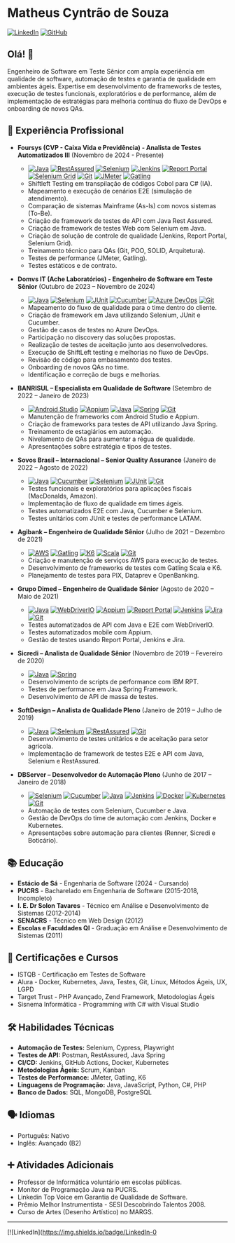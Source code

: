# Matheus Cyntrão de Souza

[![LinkedIn](https://img.shields.io/badge/LinkedIn-0077B5?style=for-the-badge&logo=linkedin&logoColor=white)](https://www.linkedin.com/in/matheus-cyntrao/)
[![GitHub](https://img.shields.io/badge/GitHub-181717?style=for-the-badge&logo=github&logoColor=white)](https://github.com/matheuscyntrao)

## Olá! 👋

Engenheiro de Software em Teste Sênior com ampla experiência em qualidade de software, automação de testes e garantia de qualidade em ambientes ágeis. Expertise em desenvolvimento de frameworks de testes, execução de testes funcionais, exploratórios e de performance, além de implementação de estratégias para melhoria contínua do fluxo de DevOps e onboarding de novos QAs.

## 💼 Experiência Profissional

* **Foursys (CVP - Caixa Vida e Previdência) - Analista de Testes Automatizados III** (Novembro de 2024 - Presente)
    * [![Java](https://img.shields.io/badge/Java-ED8B00?style=for-the-badge&logo=openjdk&logoColor=white)](https://www.java.com/en/) [![RestAssured](https://img.shields.io/badge/RestAssured-0077B5?style=for-the-badge&logo=apache-maven&logoColor=white)](https://rest-assured.io/) [![Selenium](https://img.shields.io/badge/Selenium-4DB33D?style=for-the-badge&logo=selenium&logoColor=white)](https://www.selenium.dev/) [![Jenkins](https://img.shields.io/badge/Jenkins-D24939?style=for-the-badge&logo=jenkins&logoColor=white)](https://www.jenkins.io/) [![Report Portal](https://img.shields.io/badge/Report_Portal-000000?style=for-the-badge&logo=reportportal&logoColor=white)](https://reportportal.io/) [![Selenium Grid](https://img.shields.io/badge/Selenium_Grid-4DB33D?style=for-the-badge&logo=selenium&logoColor=white)](https://www.selenium.dev/documentation/grid/) [![Git](https://img.shields.io/badge/Git-F05032?style=for-the-badge&logo=git&logoColor=white)](https://git-scm.com/) [![JMeter](https://img.shields.io/badge/JMeter-D73A30?style=for-the-badge&logo=apache-jmeter&logoColor=white)](https://jmeter.apache.org/) [![Gatling](https://img.shields.io/badge/Gatling-000000?style=for-the-badge&logo=gatling&logoColor=white)](https://gatling.io/)
    * Shiftleft Testing em transpilação de códigos Cobol para C# (IA).
    * Mapeamento e execução de cenários E2E (simulação de atendimento).
    * Comparação de sistemas Mainframe (As-Is) com novos sistemas (To-Be).
    * Criação de framework de testes de API com Java Rest Assured.
    * Criação de framework de testes Web com Selenium em Java.
    * Criação de solução de controle de qualidade (Jenkins, Report Portal, Selenium Grid).
    * Treinamento técnico para QAs (Git, POO, SOLID, Arquitetura).
    * Testes de performance (JMeter, Gatling).
    * Testes estáticos e de contrato.

* **Domvs IT (Ache Laboratórios) - Engenheiro de Software em Teste Sênior** (Outubro de 2023 – Novembro de 2024)
    * [![Java](https://img.shields.io/badge/Java-ED8B00?style=for-the-badge&logo=openjdk&logoColor=white)](https://www.java.com/en/) [![Selenium](https://img.shields.io/badge/Selenium-4DB33D?style=for-the-badge&logo=selenium&logoColor=white)](https://www.selenium.dev/) [![JUnit](https://img.shields.io/badge/JUnit-25A162?style=for-the-badge&logo=junit5&logoColor=white)](https://junit.org/junit5/) [![Cucumber](https://img.shields.io/badge/Cucumber-23D160?style=for-the-badge&logo=cucumber&logoColor=white)](https://cucumber.io/) [![Azure DevOps](https://img.shields.io/badge/Azure_DevOps-0078D4?style=for-the-badge&logo=azure-devops&logoColor=white)](https://azure.microsoft.com/en-us/services/devops/) [![Git](https://img.shields.io/badge/Git-F05032?style=for-the-badge&logo=git&logoColor=white)](https://git-scm.com/)
    * Mapeamento do fluxo de qualidade para o time dentro do cliente.
    * Criação de framework em Java utilizando Selenium, JUnit e Cucumber.
    * Gestão de casos de testes no Azure DevOps.
    * Participação no discovery das soluções propostas.
    * Realização de testes de aceitação junto aos desenvolvedores.
    * Execução de ShiftLeft testing e melhorias no fluxo de DevOps.
    * Revisão de código para embasamento dos testes.
    * Onboarding de novos QAs no time.
    * Identificação e correção de bugs e melhorias.

* **BANRISUL – Especialista em Qualidade de Software** (Setembro de 2022 – Janeiro de 2023)
    * [![Android Studio](https://img.shields.io/badge/Android_Studio-3DDC84?style=for-the-badge&logo=android-studio&logoColor=white)](https://developer.android.com/studio/) [![Appium](https://img.shields.io/badge/Appium-000000?style=for-the-badge&logo=appium&logoColor=white)](http://appium.io/) [![Java](https://img.shields.io/badge/Java-ED8B00?style=for-the-badge&logo=openjdk&logoColor=white)](https://www.java.com/en/) [![Spring](https://img.shields.io/badge/Spring-6DB33F?style=for-the-badge&logo=spring&logoColor=white)](https://spring.io/) [![Git](https://img.shields.io/badge/Git-F05032?style=for-the-badge&logo=git&logoColor=white)](https://git-scm.com/)
    * Manutenção de frameworks com Android Studio e Appium.
    * Criação de frameworks para testes de API utilizando Java Spring.
    * Treinamento de estagiários em automação.
    * Nivelamento de QAs para aumentar a régua de qualidade.
    * Apresentações sobre estratégia e tipos de testes.

* **Sovos Brasil – Internacional – Senior Quality Assurance** (Janeiro de 2022 – Agosto de 2022)
    * [![Java](https://img.shields.io/badge/Java-ED8B00?style=for-the-badge&logo=openjdk&logoColor=white)](https://www.java.com/en/) [![Cucumber](https://img.shields.io/badge/Cucumber-23D160?style=for-the-badge&logo=cucumber&logoColor=white)](https://cucumber.io/) [![Selenium](https://img.shields.io/badge/Selenium-4DB33D?style=for-the-badge&logo=selenium&logoColor=white)](https://www.selenium.dev/) [![JUnit](https://img.shields.io/badge/JUnit-25A162?style=for-the-badge&logo=junit5&logoColor=white)](https://junit.org/junit5/) [![Git](https://img.shields.io/badge/Git-F05032?style=for-the-badge&logo=git&logoColor=white)](https://git-scm.com/)
    * Testes funcionais e exploratórios para aplicações fiscais (MacDonalds, Amazon).
    * Implementação de fluxo de qualidade em times ágeis.
    * Testes automatizados E2E com Java, Cucumber e Selenium.
    * Testes unitários com JUnit e testes de performance LATAM.

* **Agibank – Engenheiro de Qualidade Sênior** (Julho de 2021 – Dezembro de 2021)
    * [![AWS](https://img.shields.io/badge/Amazon_AWS-232F3E?style=for-the-badge&logo=amazon-aws&logoColor=white)](https://aws.amazon.com/) [![Gatling](https://img.shields.io/badge/Gatling-000000?style=for-the-badge&logo=gatling&logoColor=white)](https://gatling.io/) [![K6](https://img.shields.io/badge/k6-65B741?style=for-the-badge&logo=k6&logoColor=white)](https://k6.io/) [![Scala](https://img.shields.io/badge/Scala-DC322F?style=for-the-badge&logo=scala&logoColor=white)](https://www.scala-lang.org/) [![Git](https://img.shields.io/badge/Git-F05032?style=for-the-badge&logo=git&logoColor=white)](https://git-scm.com/)
    * Criação e manutenção de serviços AWS para execução de testes.
    * Desenvolvimento de frameworks de testes com Gatling Scala e K6.
    * Planejamento de testes para PIX, Dataprev e OpenBanking.

* **Grupo Dimed – Engenheiro de Qualidade Sênior** (Agosto de 2020 – Maio de 2021)
    * [![Java](https://img.shields.io/badge/Java-ED8B00?style=for-the-badge&logo=openjdk&logoColor=white)](https://www.java.com/en/) [![WebDriverIO](https://img.shields.io/badge/WebDriverIO-000000?style=for-the-badge&logo=webdriverio&logoColor=white)](https://webdriver.io/) [![Appium](https://img.shields.io/badge/Appium-000000?style=for-the-badge&logo=appium&logoColor=white)](http://appium.io/) [![Report Portal](https://img.shields.io/badge/Report_Portal-000000?style=for-the-badge&logo=reportportal&logoColor=white)](https://reportportal.io/) [![Jenkins](https://img.shields.io/badge/Jenkins-D24939?style=for-the-badge&logo=jenkins&logoColor=white)](https://www.jenkins.io/) [![Jira](https://img.shields.io/badge/Jira-0052CC?style=for-the-badge&logo=jira&logoColor=white)](https://www.atlassian.com/software/jira/) [![Git](https://img.shields.io/badge/Git-F05032?style=for-the-badge&logo=git&logoColor=white)](https://git-scm.com/)
    * Testes automatizados de API com Java e E2E com WebDriverIO.
    * Testes automatizados mobile com Appium.
    * Gestão de testes usando Report Portal, Jenkins e Jira.

* **Sicredi – Analista de Qualidade Sênior** (Novembro de 2019 – Fevereiro de 2020)
    * [![Java](https://img.shields.io/badge/Java-ED8B00?style=for-the-badge&logo=openjdk&logoColor=white)](https://www.java.com/en/) [![Spring](https://img.shields.io/badge/Spring-6DB33F?style=for-the-badge&logo=spring&logoColor=white)](https://spring.io/)
    * Desenvolvimento de scripts de performance com IBM RPT.
    * Testes de performance em Java Spring Framework.
    * Desenvolvimento de API de massa de testes.

* **SoftDesign – Analista de Qualidade Pleno** (Janeiro de 2019 – Julho de 2019)
    * [![Java](https://img.shields.io/badge/Java-ED8B00?style=for-the-badge&logo=openjdk&logoColor=white)](https://www.java.com/en/) [![Selenium](https://img.shields.io/badge/Selenium-4DB33D?style=for-the-badge&logo=selenium&logoColor=white)](https://www.selenium.dev/) [![RestAssured](https://img.shields.io/badge/RestAssured-0077B5?style=for-the-badge&logo=apache-maven&logoColor=white)](https://rest-assured.io/) [![Git](https://img.shields.io/badge/Git-F05032?style=for-the-badge&logo=git&logoColor=white)](https://git-scm.com/)
    * Desenvolvimento de testes unitários e de aceitação para setor agrícola.
    * Implementação de framework de testes E2E e API com Java, Selenium e RestAssured.

* **DBServer – Desenvolvedor de Automação Pleno** (Junho de 2017 – Janeiro de 2018)
    * [![Selenium](https://img.shields.io/badge/Selenium-4DB33D?style=for-the-badge&logo=selenium&logoColor=white)](https://www.selenium.dev/) [![Cucumber](https://img.shields.io/badge/Cucumber-23D160?style=for-the-badge&logo=cucumber&logoColor=white)](https://cucumber.io/) [![Java](https://img.shields.io/badge/Java-ED8B00?style=for-the-badge&logo=openjdk&logoColor=white)](https://www.java.com/en/) [![Jenkins](https://img.shields.io/badge/Jenkins-D24939?style=for-the-badge&logo=jenkins&logoColor=white)](https://www.jenkins.io/) [![Docker](https://img.shields.io/badge/Docker-2496ED?style=for-the-badge&logo=docker&logoColor=white)](https://www.docker.com/) [![Kubernetes](https://img.shields.io/badge/Kubernetes-326CE5?style=for-the-badge&logo=kubernetes&logoColor=white)](https://kubernetes.io/) [![Git](https://img.shields.io/badge/Git-F05032?style=for-the-badge&logo=git&logoColor=white)](https://git-scm.com/)
    * Automação de testes com Selenium, Cucumber e Java.
    * Gestão de DevOps do time de automação com Jenkins, Docker e Kubernetes.
    * Apresentações sobre automação para clientes (Renner, Sicredi e Boticário).

## 📚 Educação

* **Estácio de Sá** - Engenharia de Software (2024 - Cursando)
* **PUCRS** - Bacharelado em Engenharia de Software (2015-2018, Incompleto)
* **I. E. Dr Solon Tavares** - Técnico em Análise e Desenvolvimento de Sistemas (2012-2014)
* **SENACRS** - Técnico em Web Design (2012)
* **Escolas e Faculdades QI** - Graduação em Análise e Desenvolvimento de Sistemas (2011)

## 🏅 Certificações e Cursos

* ISTQB - Certificação em Testes de Software
* Alura - Docker, Kubernetes, Java, Testes, Git, Linux, Métodos Ágeis, UX, LGPD
* Target Trust - PHP Avançado, Zend Framework, Metodologias Ágeis
* Sisnema Informática - Programming with C# with Visual Studio

## 🛠️ Habilidades Técnicas

* **Automação de Testes:** Selenium, Cypress, Playwright
* **Testes de API:** Postman, RestAssured, Java Spring
* **CI/CD:** Jenkins, GitHub Actions, Docker, Kubernetes
* **Metodologias Ágeis:** Scrum, Kanban
* **Testes de Performance:** JMeter, Gatling, K6
* **Linguagens de Programação:** Java, JavaScript, Python, C#, PHP
* **Banco de Dados:** SQL, MongoDB, PostgreSQL

## 🗣️ Idiomas

* Português: Nativo
* Inglês: Avançado (B2)

## ➕ Atividades Adicionais

* Professor de Informática voluntário em escolas públicas.
* Monitor de Programação Java na PUCRS.
* Linkedin Top Voice em Garantia de Qualidade de Software.
* Prêmio Melhor Instrumentista - SESI Descobrindo Talentos 2008.
* Curso de Artes (Desenho Artístico) no MARGS.

---

[![LinkedIn](https://img.shields.io/badge/LinkedIn-0
